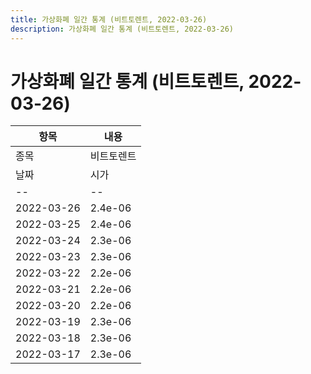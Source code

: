```yaml
---
title: 가상화폐 일간 통계 (비트토렌트, 2022-03-26)
description: 가상화폐 일간 통계 (비트토렌트, 2022-03-26)
---
```


가상화폐 일간 통계 (비트토렌트, 2022-03-26)
===

|항목|내용|
|--|--|
|종목|비트토렌트||마켓|KRW-BTT||종류|일 단위 캔들||기간|2022-03-17T09:00:00 - 2022-03-26T09:00:00|
|날짜|시가|저가|고가|종가|비고|
|--|--|--|--|--|--|
|2022-03-26|2.4e-06|2.3e-06|2.4e-06|2.3e-06|    |
|2022-03-25|2.4e-06|2.3e-06|2.4e-06|2.4e-06|    |
|2022-03-24|2.3e-06|2.2e-06|2.4e-06|2.4e-06|    |
|2022-03-23|2.3e-06|2.2e-06|2.3e-06|2.3e-06|    |
|2022-03-22|2.2e-06|2.2e-06|2.3e-06|2.3e-06|    |
|2022-03-21|2.2e-06|2.2e-06|2.3e-06|2.2e-06|    |
|2022-03-20|2.2e-06|2.2e-06|2.3e-06|2.2e-06|    |
|2022-03-19|2.3e-06|2.2e-06|2.3e-06|2.2e-06|    |
|2022-03-18|2.3e-06|2.2e-06|2.3e-06|2.3e-06|    |
|2022-03-17|2.3e-06|2.2e-06|2.3e-06|2.3e-06|    |
